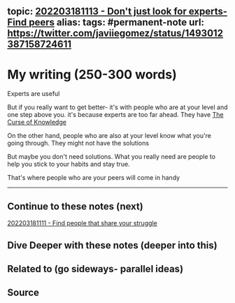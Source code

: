topic: [202203181113 - Don't just look for experts- Find peers](.md)
alias: 
tags: #permanent-note
url: https://twitter.com/javiiegomez/status/1493012387158724611
---

# My writing (250-300 words)

Experts are useful

But if you really want to get better- it's with people who are at your level and one step above you. it's because experts are too far ahead. They have [The Curse of Knowledge](Notes/The%20Curse%20of%20Knowledge.md)

On the other hand, people who are also at your level know what you're going through. They might not have the solutions

But maybe you don't need solutions. What you really need are people to help you stick to your habits and stay true.

That's where people who are your peers will come in handy

---
## Continue to these notes (next)
[202203181111 - Find people that share your struggle](Notes/202203181111%20-%20Find%20people%20that%20share%20your%20struggle.md)

## Dive Deeper with these notes (deeper into this)

		
## Related to (go sideways- parallel ideas)
	
## Source